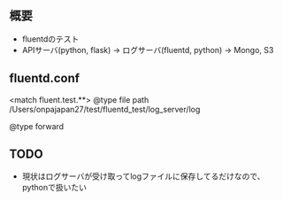 ## 概要
* fluentdのテスト
* APIサーバ(python, flask) -> ログサーバ(fluentd, python) -> Mongo, S3

## fluentd.conf
<match fluent.test.**>
    @type file
    path /Users/onpajapan27/test/fluentd_test/log_server/log
</match>

<source>
  @type forward
</source>


## TODO
* 現状はログサーバが受け取ってlogファイルに保存してるだけなので、pythonで扱いたい

